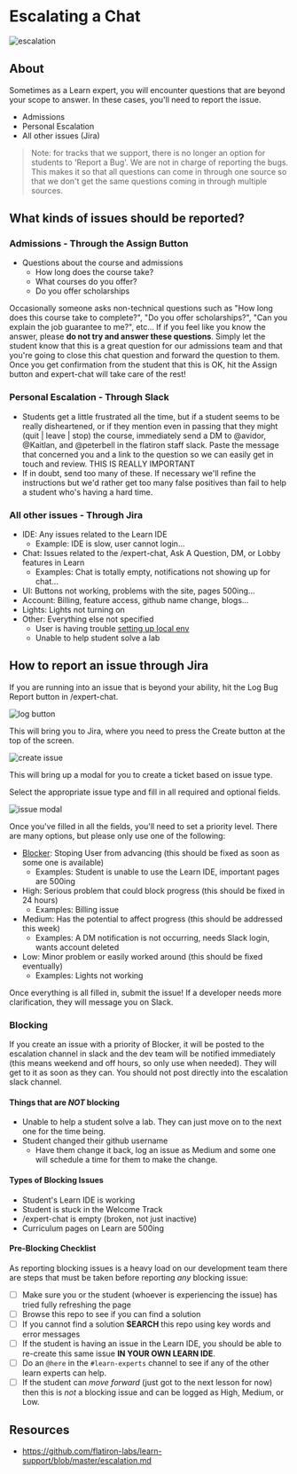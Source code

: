# Escalating a Chat

![escalation](http://i.giphy.com/ToMjGpjpXMFPshSYGLm.gif)

## About

Sometimes as a Learn expert, you will encounter questions that are beyond your scope to answer. In these cases, you'll need to report the issue.

- Admissions
- Personal Escalation
- All other issues (Jira)

>Note: for tracks that we support, there is no longer an option for students to 'Report a Bug'. We are not in charge of reporting the bugs. This makes it so that all questions can come in through one source so that we don't get the same questions coming in through multiple sources.

## What kinds of issues should be reported?

### Admissions - Through the Assign Button

- Questions about the course and admissions
  - How long does the course take?
  - What courses do you offer?
  - Do you offer scholarships

Occasionally someone asks non-technical questions such as "How long does this course take to complete?", "Do you offer scholarships?", "Can you explain the job guarantee to me?", etc... If if you feel like you know the answer, please **do not try and answer these questions**. Simply let the student know that this is a great question for our admissions team and that you're going to close this chat question and forward the question to them. Once you get confirmation from the student that this is OK, hit the Assign button and expert-chat will take care of the rest!

### Personal Escalation - Through Slack

- Students get a little frustrated all the time, but if a student seems to be really disheartened, or if they mention even in passing that they might (quit | leave | stop) the course, immediately send a DM to @avidor, @Kaitlan, and @peterbell in the flatiron staff slack. Paste the message that concerned you and a link to the question so we can easily get in touch and review. THIS IS REALLY IMPORTANT
- If in doubt, send too many of these. If necessary we'll refine the instructions but we'd rather get too many false positives than fail to help a student who's having a hard time.

### All other issues - Through Jira

- IDE: Any issues related to the Learn IDE
  - Example: IDE is slow, user cannot login...
- Chat: Issues related to the /expert-chat, Ask A Question, DM, or Lobby features in Learn
  - Examples: Chat is totally empty, notifications not showing up for chat...
- UI: Buttons not working, problems with the site, pages 500ing...
- Account: Billing, feature access, github name change, blogs...
- Lights: Lights not turning on
- Other: Everything else not specified
  - User is having trouble [setting up local env](https://github.com/flatiron-labs/learn-support/blob/master/environment-setup.md)
  - Unable to help student solve a lab

## How to report an issue through Jira

If you are running into an issue that is beyond your ability, hit the Log Bug Report button in /expert-chat.

![log button](https://s3.amazonaws.com/learn-experts/jira-log-bug-report.png "log button")

This will bring you to Jira, where you need to press the Create button at the top of the screen.

![create issue](https://s3.amazonaws.com/learn-experts/jira-create-issue.png "Create Issue")

This will bring up a modal for you to create a ticket based on issue type.

Select the appropriate issue type and fill in all required and optional fields.

![issue modal](https://s3.amazonaws.com/learn-experts/jira-issue-modal.png "Issue Modal")

Once you've filled in all the fields, you'll need to set a priority level. There are many options, but please only use one of the following:

- [Blocker](#blocking): Stoping User from advancing (this should be fixed as soon as some one is available)
  - Examples: Student is unable to use the Learn IDE, important pages are 500ing
- High: Serious problem that could block progress (this should be fixed in 24 hours)
  - Examples: Billing issue
- Medium: Has the potential to affect progress (this should be addressed this week)
  - Examples: A DM notification is not occurring, needs Slack login, wants account deleted
- Low: Minor problem or easily worked around (this should be fixed eventually)
  - Examples: Lights not working

Once everything is all filled in, submit the issue! If a developer needs more clarification, they will message you on Slack.

### Blocking

If you create an issue with a priority of Blocker, it will be posted to the escalation channel in slack and the dev team will be notified immediately (this means weekend and off hours, so only use when needed). They will get to it as soon as they can. You should not post directly into the escalation slack channel.

#### Things that are _NOT_ blocking

- Unable to help a student solve a lab. They can just move on to the next one for the time being.
- Student changed their github username
  - Have them change it back, log an issue as Medium and some one will schedule a time for them to make the change.

#### Types of Blocking Issues

- Student's Learn IDE is working
- Student is stuck in the Welcome Track
- /expert-chat is empty (broken, not just inactive)
- Curriculum pages on Learn are 500ing

#### Pre-Blocking Checklist

As reporting blocking issues is a heavy load on our development team there are steps that must be taken before reporting _any_ blocking issue:

- [ ] Make sure you or the student (whoever is experiencing the issue) has tried fully refreshing the page
- [ ] Browse this repo to see if you can find a solution
- [ ] If you cannot find a solution **SEARCH** this repo using key words and error messages
- [ ] If the student is having an issue in the Learn IDE, you should be able to re-create this same issue **IN YOUR OWN LEARN IDE**.
- [ ] Do an `@here` in the `#learn-experts` channel to see if any of the other learn experts can help.
- [ ] If the student can _move forward_ (just got to the next lesson for now) then this is _not_ a blocking issue and can be logged as High, Medium, or Low.

## Resources

- https://github.com/flatiron-labs/learn-support/blob/master/escalation.md
